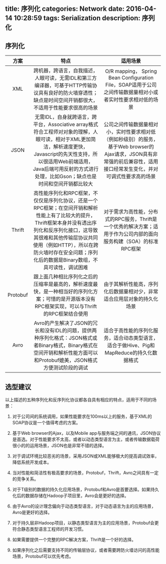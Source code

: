 title: 序列化
categories: Network
date: 2016-04-14 10:28:59
tags: Serialization
description: 序列化
---

## 序列化

|   方案   |  特点    |  适用场景 |
|:--------------:|:---------------:|:--------------:|
|XML|跨机器，跨语言，自我描述，人眼可读，无需IDL和第三方编译器，可基于HTTP传输协议具有良好的防火墙穿透性；缺点是时间空间开销都很大，不适用于性能要求很高的场景|O/R mapping， Spring Bean Configuration File，SOAP适用于公司之间传输数据量相对小或者实时性要求相对低的场景|
|JSON|无需IDL，自身就跨语言，跨平台，Associative array格式符合工程师对对象的理解，人眼可读，相对于XML更加简洁，解析速度更快，Javascript的先天性支持，所以很适用Web前端适用，Java后端可用反射的方式进行处理，比如Gson；缺点也是时间和空间开销都比较大|公司之间传输数据量相对小，实时性要求相对低（例如秒级别）的服务，基于Web browser的Ajax请求，JSON具有非常强的前后兼容性，适用接口经常发生变化，并对可调式性要求高的场景|
|Thrift|高性能序列化和RPC框架，不仅仅是序列化协议，还是一个RPC框架；在空间开销和解析性能上有了比较大的提升，Thrift框架本身并没有透出序列化和反序列化接口，这导致其很难和其他传输层协议共同使用（例如HTTP），所以在跨防火墙时存在安全问题；序列化后的数据是Binary数组，不具可读性，调试困难|对于需求为高性能，分布式的RPC服务，Thrift是一个优秀的解决方案；适用于作为公司内部的面向服务构建（SOA）的标准RPC框架|
|Protobuf|跟上面几种相比序列化之后的压缩率是最高的，解析速度最快，是一种相当好的序列化方案；可惜的是开源版本没有RPC框架实现，可以与Thrift的RPC框架结合使用|由于其解析性能高，序列化后数据量相对少，非常适合应用层对象的持久化场景|
|Avro|Avro的产生解决了JSON的冗长和没有IDL的问题，提供两种序列化格式：JSON格式或者Binary格式，Binary格式在空间开销和解析性能方面可以和Protobuf媲美，JSON格式方便测试阶段的调试|适合于高性能的序列化服务，适合动态类型语言，适合于做Hive、Pig和MapReduce的持久化数据格式|

## 选型建议

以上描述的五种序列化和反序列化协议都各自具有相应的特点，适用于不同的场景：

1. 对于公司间的系统调用，如果性能要求在100ms以上的服务，基于XML的SOAP协议是一个值得考虑的方案。

2. 基于Web browser的Ajax，以及Mobile app与服务端之间的通讯，JSON协议是首选。对于性能要求不太高，或者以动态类型语言为主，或者传输数据载荷很小的的运用场景，JSON也是非常不错的选择。

3. 对于调试环境比较恶劣的场景，采用JSON或XML能够极大的提高调试效率，降低系统开发成本。

4. 当对性能和简洁性有极高要求的场景，Protobuf，Thrift，Avro之间具有一定的竞争关系。

5. 对于T级别的数据的持久化应用场景，Protobuf和Avro是首要选择。如果持久化后的数据存储在Hadoop子项目里，Avro会是更好的选择。

6. 由于Avro的设计理念偏向于动态类型语言，对于动态语言为主的应用场景，Avro是更好的选择。

7. 对于持久层非Hadoop项目，以静态类型语言为主的应用场景，Protobuf会更符合静态类型语言工程师的开发习惯。

8. 如果需要提供一个完整的RPC解决方案，Thrift是一个好的选择。

9. 如果序列化之后需要支持不同的传输层协议，或者需要跨防火墙访问的高性能场景，Protobuf可以优先考虑。
